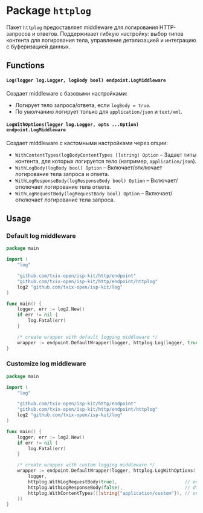 # Package `httplog`

Пакет `httplog` предоставляет middleware для логирования HTTP-запросов и ответов. Поддерживает гибкую настройку: выбор
типов контента для логирования тела, управление детализацией и интеграцию с буферизацией данных.

## Functions

#### `Log(logger log.Logger, logBody bool) endpoint.LogMiddleware`

Создает middleware с базовыми настройками:

- Логирует тело запроса/ответа, если `logBody = true`.
- По умолчанию логирует только для `application/json` и `text/xml`.

#### `LogWithOptions(logger log.Logger, opts ...Option) endpoint.LogMiddleware`

Создает middleware с кастомными настройками через опции:

- `WithContentTypes(logBodyContentTypes []string) Option` – Задает типы контента, для которых логируется тело (например,
  `application/json`).
- `WithLogBody(logBody bool) Option` – Включает/отключает логирование тела запроса и ответа.
- `WithLogResponseBody(logResponseBody bool) Option` – Включает/отключает логирование тела ответа.
- `WithLogRequestBody(logRequestBody bool) Option` – Включает/отключает логирование тела запроса.

## Usage

### Default log middleware

```go
package main

import (
	"log"

	"github.com/txix-open/isp-kit/http/endpoint"
	"github.com/txix-open/isp-kit/http/endpoint/httplog"
	log2 "github.com/txix-open/isp-kit/log"
)

func main() {
	logger, err := log2.New()
	if err != nil {
		log.Fatal(err)
	}

	/* create wrapper with default logging middleware */
	wrapper := endpoint.DefaultWrapper(logger, httplog.Log(logger, true))
}

```

### Customize log middleware

```go
package main

import (
	"log"

	"github.com/txix-open/isp-kit/http/endpoint"
	"github.com/txix-open/isp-kit/http/endpoint/httplog"
	log2 "github.com/txix-open/isp-kit/log"
)

func main() {
	logger, err := log2.New()
	if err != nil {
		log.Fatal(err)
	}

	/* create wrapper with custom logging middleware */
	wrapper := endpoint.DefaultWrapper(logger, httplog.LogWithOptions(
		logger,
		httplog.WithLogRequestBody(true),                         // enable logging request body
		httplog.WithLogResponseBody(false),                       // disable logging response body
		httplog.WithContentTypes([]string{"application/custom"}), // only for `application/custom` content-type
	))
}

```